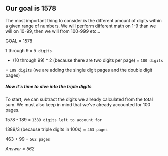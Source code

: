 ## Our goal is 1578

The most important thing to consider is the different amount of digits within a given range of numbers. We will perform different math on 1-9 than we will on 10-99, then we will from 100-999 etc...

GOAL = 1578

1 through 9 = `9 digits`
+ (10 through 99) * 2 (because there are two digits per page) = `180 digits`

= `189 digits` (we are adding the single digit pages and the double digit pages)

##### Now it's time to dive into the triple digits

To start, we can subtract the digits we already calculated from the total sum. We must also keep in mind that we've already accounted for 100 pages.

1578 - 189 = `1389 digits left to account for` 

1389/3 (because triple digits in 100s) = `463 pages`

463 + 99 = `562 pages`

_Answer = 562_ 



